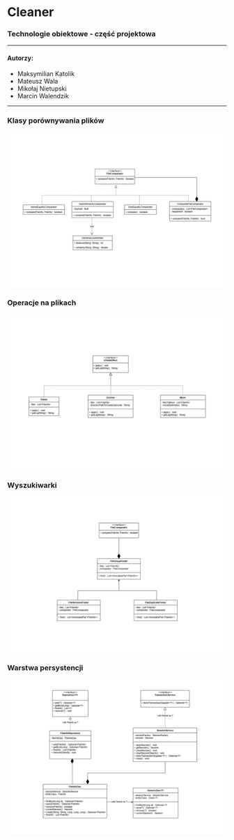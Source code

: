 # Cleaner
### Technologie obiektowe - część projektowa

***

#### Autorzy:
* Maksymilian Katolik
* Mateusz Wala
* Mikołaj Nietupski
* Marcin Walendzik

***

### Klasy porównywania plików
![](/resources/comparator.png)

### Operacje na plikach
![](/resources/effect.png)

### Wyszukiwarki
![](/resources/finders.png)

### Warstwa persystencji
![](/resources/persistence.png)